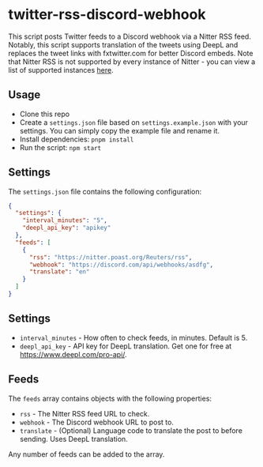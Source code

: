 # twitter-rss-discord-webhook

This script posts Twitter feeds to a Discord webhook via a Nitter RSS feed. Notably, this script supports translation of the tweets using DeepL and replaces the tweet links with fxtwitter.com for better Discord embeds. Note that Nitter RSS is not supported by every instance of Nitter - you can view a list of supported instances [here](https://status.d420.de/).

## Usage

- Clone this repo
- Create a `settings.json` file based on `settings.example.json` with your settings. You can simply copy the example file and rename it.
- Install dependencies: `pnpm install`
- Run the script: `npm start`

## Settings

The `settings.json` file contains the following configuration:

```json
{
  "settings": {
    "interval_minutes": "5",
    "deepl_api_key": "apikey"
  },
  "feeds": [
    {
      "rss": "https://nitter.poast.org/Reuters/rss",
      "webhook": "https://discord.com/api/webhooks/asdfg",
      "translate": "en"
    }
  ]
}
```

## Settings

- `interval_minutes` - How often to check feeds, in minutes. Default is 5.
- `deepl_api_key` - API key for DeepL translation. Get one for free at https://www.deepl.com/pro-api/.

## Feeds

The `feeds` array contains objects with the following properties:

- `rss` - The Nitter RSS feed URL to check.
- `webhook` - The Discord webhook URL to post to.
- `translate` - (Optional) Language code to translate the post to before sending. Uses DeepL translation.

Any number of feeds can be added to the array.
